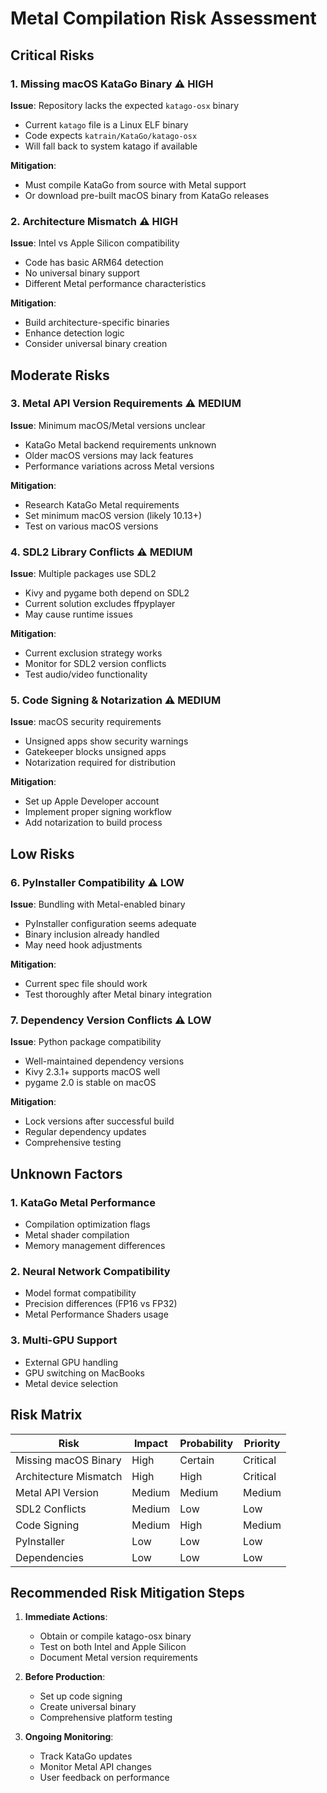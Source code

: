 # Metal Compilation Risk Assessment

## Critical Risks

### 1. Missing macOS KataGo Binary ⚠️ HIGH
**Issue**: Repository lacks the expected `katago-osx` binary
- Current `katago` file is a Linux ELF binary
- Code expects `katrain/KataGo/katago-osx`
- Will fall back to system katago if available

**Mitigation**: 
- Must compile KataGo from source with Metal support
- Or download pre-built macOS binary from KataGo releases

### 2. Architecture Mismatch ⚠️ HIGH
**Issue**: Intel vs Apple Silicon compatibility
- Code has basic ARM64 detection
- No universal binary support
- Different Metal performance characteristics

**Mitigation**:
- Build architecture-specific binaries
- Enhance detection logic
- Consider universal binary creation

## Moderate Risks

### 3. Metal API Version Requirements ⚠️ MEDIUM
**Issue**: Minimum macOS/Metal versions unclear
- KataGo Metal backend requirements unknown
- Older macOS versions may lack features
- Performance variations across Metal versions

**Mitigation**:
- Research KataGo Metal requirements
- Set minimum macOS version (likely 10.13+)
- Test on various macOS versions

### 4. SDL2 Library Conflicts ⚠️ MEDIUM
**Issue**: Multiple packages use SDL2
- Kivy and pygame both depend on SDL2
- Current solution excludes ffpyplayer
- May cause runtime issues

**Mitigation**:
- Current exclusion strategy works
- Monitor for SDL2 version conflicts
- Test audio/video functionality

### 5. Code Signing & Notarization ⚠️ MEDIUM
**Issue**: macOS security requirements
- Unsigned apps show security warnings
- Gatekeeper blocks unsigned apps
- Notarization required for distribution

**Mitigation**:
- Set up Apple Developer account
- Implement proper signing workflow
- Add notarization to build process

## Low Risks

### 6. PyInstaller Compatibility ⚠️ LOW
**Issue**: Bundling with Metal-enabled binary
- PyInstaller configuration seems adequate
- Binary inclusion already handled
- May need hook adjustments

**Mitigation**:
- Current spec file should work
- Test thoroughly after Metal binary integration

### 7. Dependency Version Conflicts ⚠️ LOW
**Issue**: Python package compatibility
- Well-maintained dependency versions
- Kivy 2.3.1+ supports macOS well
- pygame 2.0 is stable on macOS

**Mitigation**:
- Lock versions after successful build
- Regular dependency updates
- Comprehensive testing

## Unknown Factors

### 1. KataGo Metal Performance
- Compilation optimization flags
- Metal shader compilation
- Memory management differences

### 2. Neural Network Compatibility
- Model format compatibility
- Precision differences (FP16 vs FP32)
- Metal Performance Shaders usage

### 3. Multi-GPU Support
- External GPU handling
- GPU switching on MacBooks
- Metal device selection

## Risk Matrix

| Risk | Impact | Probability | Priority |
|------|--------|-------------|----------|
| Missing macOS Binary | High | Certain | Critical |
| Architecture Mismatch | High | High | Critical |
| Metal API Version | Medium | Medium | Medium |
| SDL2 Conflicts | Medium | Low | Low |
| Code Signing | Medium | High | Medium |
| PyInstaller | Low | Low | Low |
| Dependencies | Low | Low | Low |

## Recommended Risk Mitigation Steps

1. **Immediate Actions**:
   - Obtain or compile katago-osx binary
   - Test on both Intel and Apple Silicon
   - Document Metal version requirements

2. **Before Production**:
   - Set up code signing
   - Create universal binary
   - Comprehensive platform testing

3. **Ongoing Monitoring**:
   - Track KataGo updates
   - Monitor Metal API changes
   - User feedback on performance